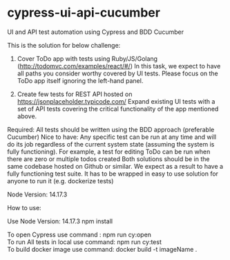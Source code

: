 # cypress-ui-api-cucumber
UI and API test automation using Cypress and BDD Cucumber

This is the solution for below challenge:
1. Cover ToDo app with tests using Ruby/JS/Golang (http://todomvc.com/examples/react/#/)
In this task, we expect to have all paths you consider worthy covered by UI tests. Please focus on the ToDo app itself ignoring the left-hand panel.

2. Create few tests for REST API hosted on https://jsonplaceholder.typicode.com/
Expand existing UI tests with a set of API tests covering the critical functionality of the app mentioned above.

Required: All tests should be written using the BDD approach (preferable Cucumber)
Nice to have: Any specific test can be run at any time and will do its job regardless of the current system state (assuming the system is fully functioning). For example, a test for editing ToDo can be run when there are zero or multiple todos created
Both solutions should be in the same codebase hosted on Github or similar.
We expect as a result to have a fully functioning test suite. It has to be wrapped in easy to use solution for anyone to run it (e.g. dockerize tests)

Node Version: 14.17.3

How to use:

Use Node Version: 14.17.3
npm install

To open Cypress use command : npm run cy:open   
To run All tests in local use command: npm run cy:test   
To build docker image use command: docker build -t imageName .  
